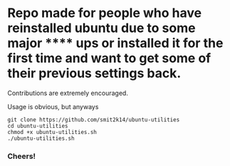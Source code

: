 # Repo made for people who have reinstalled ubuntu due to some major **** ups or installed it for the first time and want to get some of their previous settings back.


Contributions are extremely encouraged. 

Usage is obvious, but anyways

```
git clone https://github.com/smit2k14/ubuntu-utilities
cd ubuntu-utilities
chmod +x ubuntu-utilities.sh
./ubuntu-utilities.sh
```

### Cheers!
